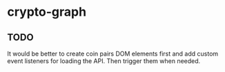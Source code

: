# crypto-graph


## TODO

It would be better to create coin pairs DOM elements first and add custom event listeners for loading the API. Then trigger them when needed.